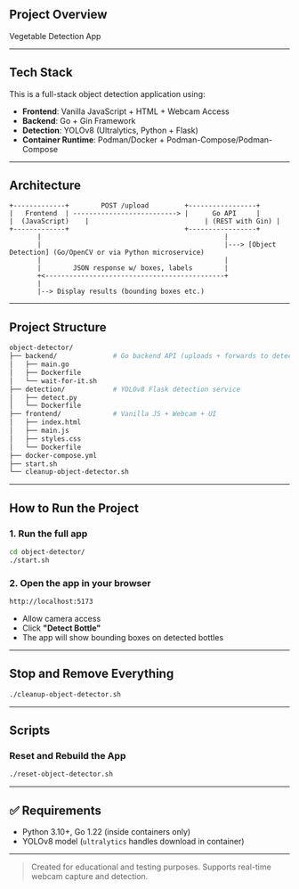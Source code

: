 ## Project Overview

Vegetable Detection App 

---
## Tech Stack

This is a full-stack object detection application using:

* **Frontend**: Vanilla JavaScript + HTML + Webcam Access
* **Backend**: Go + Gin Framework
* **Detection**: YOLOv8 (Ultralytics, Python + Flask)
* **Container Runtime**: Podman/Docker + Podman-Compose/Podman-Compose

---
## Architecture

```text
+-------------+        POST /upload         +-----------------+
|   Frontend  | --------------------------> |      Go API     |
|  (JavaScript)    |                             | (REST with Gin) |
+-------------+                             +-----------------+
       |                                              |
       |                                              |---> [Object Detection] (Go/OpenCV or via Python microservice)
       |                                              |
       |        JSON response w/ boxes, labels        |
       +<---------------------------------------------+
       |
       |--> Display results (bounding boxes etc.)
```
---
##  Project Structure

```bash
object-detector/
├── backend/              # Go backend API (uploads + forwards to detection)
│   ├── main.go
│   ├── Dockerfile
│   └── wait-for-it.sh
├── detection/            # YOLOv8 Flask detection service
│   ├── detect.py
│   └── Dockerfile
├── frontend/             # Vanilla JS + Webcam + UI
│   ├── index.html
│   ├── main.js
│   ├── styles.css
│   └── Dockerfile
├── docker-compose.yml
├── start.sh
└── cleanup-object-detector.sh
```
---
##  How to Run the Project

### 1. Run the full app

```bash
cd object-detector/
./start.sh
```

### 2. Open the app in your browser

```txt
http://localhost:5173
```

* Allow camera access
* Click **"Detect Bottle"**
* The app will show bounding boxes on detected bottles

---

##  Stop and Remove Everything

```bash
./cleanup-object-detector.sh

```
---

## Scripts

### Reset and Rebuild the App

```bash
./reset-object-detector.sh
```
---

## ✅ Requirements

* Python 3.10+, Go 1.22 (inside containers only)
* YOLOv8 model (`ultralytics` handles download in container)

---

> Created for educational and testing purposes. Supports real-time webcam capture and detection.
